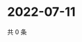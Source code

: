 # 2022-07-11

共 0 条

<!-- BEGIN WEIBO -->
<!-- 最后更新时间 Mon Jul 11 2022 05:13:20 GMT+0800 (China Standard Time) -->

<!-- END WEIBO -->
